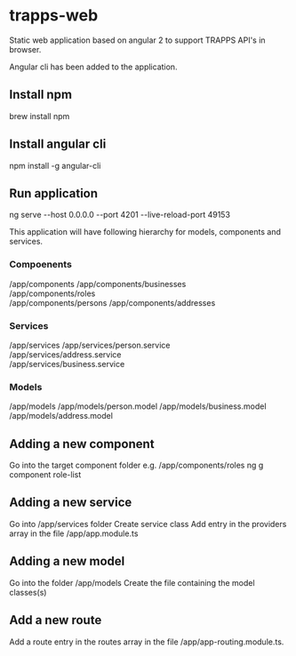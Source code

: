 # trapps-web
Static web application based on angular 2 to support TRAPPS API's in browser.

Angular cli has been added to the application.

## Install npm
brew install npm

## Install angular cli 
npm install -g angular-cli

## Run application
ng serve --host 0.0.0.0 --port 4201 --live-reload-port 49153


This application will have following hierarchy for models, components and services.

### Compoenents
/app/components 
/app/components/businesses     
/app/components/roles  
/app/components/persons 
/app/components/addresses 

### Services
/app/services 
/app/services/person.service  
/app/services/address.service  
/app/services/business.service  

### Models
/app/models 
/app/models/person.model 
/app/models/business.model  
/app/models/address.model 

## Adding a new component
Go into the target component folder e.g. /app/components/roles 
ng g component role-list 

## Adding a new service
Go into /app/services folder 
Create service class 
Add entry in the providers array in the file /app/app.module.ts 

## Adding a new model
Go into the folder /app/models 
Create the file containing the model classes(s) 

## Add a new route  
Add a route entry in the routes array in the file /app/app-routing.module.ts. 

